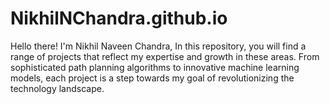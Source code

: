 # NikhilNChandra.github.io
Hello there! I'm Nikhil Naveen Chandra, In this repository, you will find a range of projects that reflect my expertise and growth in these areas. From sophisticated path planning algorithms to innovative machine learning models, each project is a step towards my goal of revolutionizing the technology landscape.
